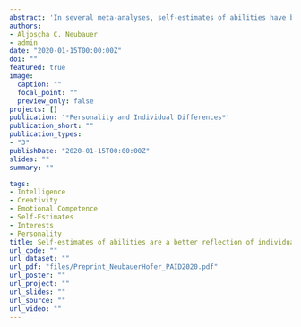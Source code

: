 ```yaml
---
abstract: 'In several meta-analyses, self-estimates of abilities have been shown to correlate surprisingly low with individuals’ real (i.e., psychometrically assessed) abilities. We recently confirmed this in a study where we investigated the accuracy of self- and peer-estimates of six central abilities (verbal, numerical, spatial intelligence, interpersonal and intrapersonal competence, creative/divergent thinking). Here, we describe two studies: In study 1, we first investigated, to which extent self-estimates of adolescents’ central abilities can be predicted from three sources: relevant school grades, the pertinent psychometric ability itself, and personality (big five traits and narcissism). We found that self-estimates are a stronger reflection of the individuals’ personality than their abilities per se. Second, we wanted to assess to what degree (professional) interests, which might guide career decisions in adolescents/young adults, are predicted by self-estimated and psychometrically assessed abilities. We found that professional interests are mostly a function of self-estimates and not of ‘true’ abilities, a finding that we replicated in study 2 with young adults. Given the strong associations between self-estimates and personality and past findings showing that abilities are better predictors of professional success than personality traits are, this might be non-optimal.'
authors:
- Aljoscha C. Neubauer
- admin
date: "2020-01-15T00:00:00Z"
doi: ""
featured: true
image:
  caption: ""
  focal_point: ""
  preview_only: false
projects: []
publication: '*Personality and Individual Differences*'
publication_short: ""
publication_types:
- "3"
publishDate: "2020-01-15T00:00:00Z"
slides: ""
summary: ""

tags:
- Intelligence
- Creativity
- Emotional Competence
- Self-Estimates
- Interests
- Personality
title: Self-estimates of abilities are a better reflection of individuals’ personality traits than of their abilities and are also strong predictors of professional interests
url_code: ""
url_dataset: ""
url_pdf: "files/Preprint_NeubauerHofer_PAID2020.pdf"
url_poster: ""
url_project: ""
url_slides: ""
url_source: ""
url_video: ""
---
```


